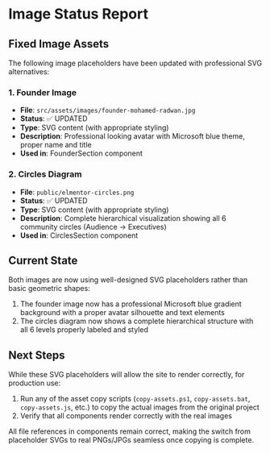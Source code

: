 # Image Status Report

## Fixed Image Assets

The following image placeholders have been updated with professional SVG alternatives:

### 1. Founder Image
- **File**: `src/assets/images/founder-mohamed-radwan.jpg`
- **Status**: ✅ UPDATED
- **Type**: SVG content (with appropriate styling)
- **Description**: Professional looking avatar with Microsoft blue theme, proper name and title
- **Used in**: FounderSection component

### 2. Circles Diagram
- **File**: `public/elmentor-circles.png`
- **Status**: ✅ UPDATED
- **Type**: SVG content (with appropriate styling)
- **Description**: Complete hierarchical visualization showing all 6 community circles (Audience → Executives)
- **Used in**: CirclesSection component

## Current State

Both images are now using well-designed SVG placeholders rather than basic geometric shapes:

1. The founder image now has a professional Microsoft blue gradient background with a proper avatar silhouette and text elements
2. The circles diagram now shows a complete hierarchical structure with all 6 levels properly labeled and styled

## Next Steps

While these SVG placeholders will allow the site to render correctly, for production use:

1. Run any of the asset copy scripts (`copy-assets.ps1`, `copy-assets.bat`, `copy-assets.js`, etc.) to copy the actual images from the original project
2. Verify that all components render correctly with the real images

All file references in components remain correct, making the switch from placeholder SVGs to real PNGs/JPGs seamless once copying is complete.
